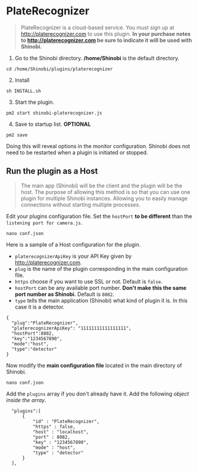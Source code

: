# PlateRecognizer

> PlateRecognizer is a cloud-based service. You must sign up at http://platerecognizer.com to use this plugin. **In your purchase notes to http://platerecognizer.com be sure to indicate it will be used with Shinobi.**

1. Go to the Shinobi directory. **/home/Shinobi** is the default directory.

```
cd /home/Shinobi/plugins/platerecognizer
```

2. Install

```
sh INSTALL.sh
```

3. Start the plugin.

```
pm2 start shinobi-platerecognizer.js
```

4. Save to startup list. **OPTIONAL**

```
pm2 save
```

Doing this will reveal options in the monitor configuration. Shinobi does not need to be restarted when a plugin is initiated or stopped.

## Run the plugin as a Host
> The main app (Shinobi) will be the client and the plugin will be the host. The purpose of allowing this method is so that you can use one plugin for multiple Shinobi instances. Allowing you to easily manage connections without starting multiple processes.

Edit your plugins configuration file. Set the `hostPort` **to be different** than the `listening port for camera.js`.

```
nano conf.json
```

Here is a sample of a Host configuration for the plugin.
 - `platerecognizerApiKey` is your API Key given by http://platerecognizer.com.
 - `plug` is the name of the plugin corresponding in the main configuration file.
 - `https` choose if you want to use SSL or not. Default is `false`.
 - `hostPort` can be any available port number. **Don't make this the same port number as Shinobi.** Default is `8082`.
 - `type` tells the main application (Shinobi) what kind of plugin it is. In this case it is a detector.

```
{
  "plug":"PlateRecognizer",
  "platerecognizerApiKey": "11111111111111111",
  "hostPort":8082,
  "key":"1234567890",
  "mode":"host",
  "type":"detector"
}
```

Now modify the **main configuration file** located in the main directory of Shinobi.

```
nano conf.json
```

Add the `plugins` array if you don't already have it. Add the following *object inside the array*.

```
  "plugins":[
      {
          "id" : "PlateRecognizer",
          "https" : false,
          "host" : "localhost",
          "port" : 8082,
          "key" : "1234567890",
          "mode" : "host",
          "type" : "detector"
      }
  ],
```
